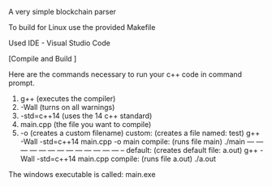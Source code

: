 A very simple blockchain parser


To build for Linux use the provided Makefile

Used IDE - Visual Studio Code 

[Compile and Build ]

Here are the commands necessary to run your c++ code in command prompt.
1. g++ (executes the compiler)
2. -Wall (turns on all warnings)
3. -std=c++14 (uses the 14 c++ standard)
4. main.cpp (the file you want to compile)
5. -o <filename> (creates a custom filename)
custom: (creates a file named: test)
g++ -Wall -std=c++14 main.cpp -o main
compile: (runs file main)
./main
— — — — — — — — — — — — — –
default: (creates default file: a.out)
g++ -Wall -std=c++14 main.cpp 
compile: (runs file a.out)
./a.out

The windows executable is called: 
main.exe 

